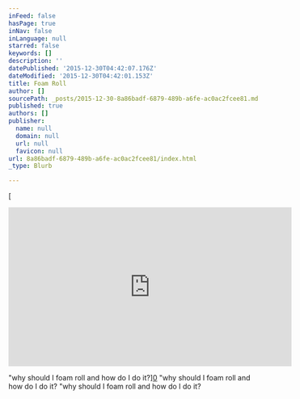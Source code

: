 ```yaml
---
inFeed: false
hasPage: true
inNav: false
inLanguage: null
starred: false
keywords: []
description: ''
datePublished: '2015-12-30T04:42:07.176Z'
dateModified: '2015-12-30T04:42:01.153Z'
title: Foam Roll
author: []
sourcePath: _posts/2015-12-30-8a86badf-6879-489b-a6fe-ac0ac2fcee81.md
published: true
authors: []
publisher:
  name: null
  domain: null
  url: null
  favicon: null
url: 8a86badf-6879-489b-a6fe-ac0ac2fcee81/index.html
_type: Blurb

---
```

[

<iframe width="560" height="315" src="https://www.youtube.com/embed/DzSU2FiFKTM" frameborder="0" allowfullscreen="allowfullscreen" style=""></iframe>

"why should I foam roll and how do I do it?][0]
"why should I foam roll and how do I do it?
"why should I foam roll and how do I do it?

[0]: href